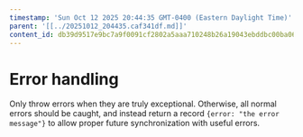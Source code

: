 ```yaml
---
timestamp: 'Sun Oct 12 2025 20:44:35 GMT-0400 (Eastern Daylight Time)'
parent: '[[../20251012_204435.caf341df.md]]'
content_id: db39d9517e9bc7a9f0091cf2802a5aaa710248b26a19043ebddbc00ba067bc70
---
```


# Error handling

Only throw errors when they are truly exceptional. Otherwise, all normal errors should be caught, and instead return a record `{error: "the error message"}` to allow proper future synchronization with useful errors.
